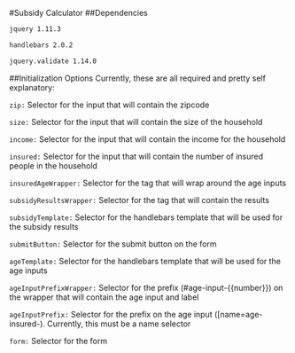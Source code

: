 #Subsidy Calculator
##Dependencies
```sh
jquery 1.11.3
```
```sh
handlebars 2.0.2
``` 
```sh
jquery.validate 1.14.0
```

##Initialization Options
Currently, these are all required and pretty self explanatory:

```zip:``` Selector for the input that will contain the zipcode

```size:``` Selector for the input that will contain the size of the household

```income:``` Selector for the input that will contain the income for the household

```insured:``` Selector for the input that will contain the number of insured people in the household

```insuredAgeWrapper:``` Selector for the tag that will wrap around the age inputs

```subsidyResultsWrapper:``` Selector for the tag that will contain the results

```subsidyTemplate:``` Selector for the handlebars template that will be used for the subsidy results

```submitButton:``` Selector for the submit button on the form

```ageTemplate:``` Selector for the handlebars template that will be used for the age inputs

```ageInputPrefixWrapper:``` Selector for the prefix (#age-input-{{number}}) on the wrapper that will contain the age input and label

```ageInputPrefix:``` Selector for the prefix on the age input ([name=age-insured-). Currently, this must be a name selector

```form:``` Selector for the form

